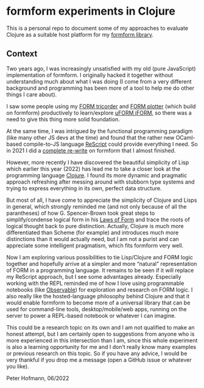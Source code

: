 # formform experiments in Clojure

This is a personal repo to document some of my approaches to evaluate Clojure as a suitable host platform for my [formform library](https://www.formform.dev).


## Context

Two years ago, I was increasingly unsatisfied with my old (pure JavaScript) implementation of formform. I originally hacked it together without understanding much about what I was doing (I come from a very different background and programming has been more of a tool to help me do other things I care about).

I saw some people using my [FORM tricorder](https://tricorder.formform.dev) and [FORM plotter](https://www.formform.dev/plotter) (which build on formform) productively to learn/explore [uFORM iFORM](https://uform-iform.info), so there was a need to give this thing more solid foundation.

At the same time, I was intrigued by the functional programming paradigm (like many other JS devs at the time) and found that the rather new OCaml-based compile-to-JS language [ReScript](https://rescript-lang.org) could provide everything I need. So in 2021 I did a [complete re-write](https://github.com/formsandlines/formform/tree/rescript) on formform that I almost finished.

However, more recently I have discovered the beautiful simplicity of Lisp which earlier this year (2022) has lead me to take a closer look at the programming language [Clojure](https://clojure.org). I found its more dynamic and pragmatic approach refreshing after messing around with stubborn type systems and trying to express everything in its own, perfect data structure.

But most of all, I have come to appreciate the simplicity of Clojure and Lisps in general, which strongly reminded me (and not only because of all the parantheses) of how G. Spencer-Brown took great steps to simplify/condense logical form in his [Laws of Form](https://en.wikipedia.org/wiki/Laws_of_Form) and trace the roots of logical thought back to pure distinction. Actually, Clojure is much more differentiated than Scheme (for example) and introduces much more distinctions than it would actually need, but I am not a purist and can appreciate some intelligent pragmatism, which fits formform very well.

Now I am exploring various possibilities to tie Lisp/Clojure and FORM logic together and hopefully arrive at a simpler and more “natural” representation of FORM in a programming language. It remains to be seen if it will replace my ReScript approach, but I see some advantages already. Especially working with the REPL reminded me of how I love using programmable notebooks (like [Observable](https://observablehq.com)) for exploration and research on FORM logic. I also really like the hosted-language philosophy behind Clojure and that it would enable formform to become more of a universal library that can be used for command-line tools, desktop/mobile/web apps, running on the server to power a REPL-based notebook or whatever I can imagine.

This could be a research topic on its own and I am not qualified to make an honest attempt, but I am certainly open to suggestions from anyone who is more experienced in this intersection than I am, since this whole experiment is also a learning opportunity for me and I don’t really know many examples or previous research on this topic. So if you have any advice, I would be very thankful if you drop me a message (open a GitHub issue or whatever you like).


Peter Hofmann, 06/2022
